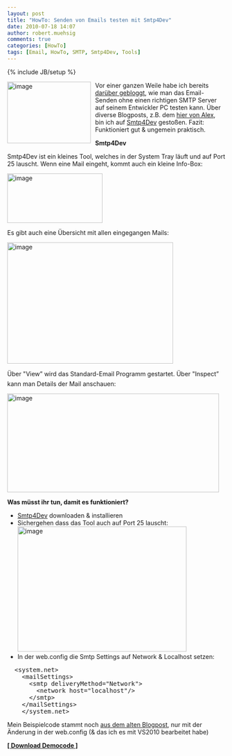 ```yaml
---
layout: post
title: "HowTo: Senden von Emails testen mit Smtp4Dev"
date: 2010-07-18 14:07
author: robert.muehsig
comments: true
categories: [HowTo]
tags: [Email, HowTo, SMTP, Smtp4Dev, Tools]
---
```

{% include JB/setup %}
<p><a href="{{BASE_PATH}}/assets/wp-images/image1003.png"><img style="border-bottom: 0px; border-left: 0px; margin: 0px 10px 0px 0px; display: inline; border-top: 0px; border-right: 0px" title="image" border="0" alt="image" align="left" src="{{BASE_PATH}}/assets/wp-images/image_thumb187.png" width="193" height="142" /></a> </p>  <p>Vor einer ganzen Weile habe ich bereits <a href="{{BASE_PATH}}/2009/03/16/howto-senden-von-emails-testen-ohne-mailserver/">darüber gebloggt</a>, wie man das Email-Senden ohne einen richtigen SMTP Server auf seinem Entwickler PC testen kann. Über diverse Blogposts, z.B. dem <a href="http://blog.alexonasp.net/post/2010/07/14/smtp4dev-e28093-Dummy-Mailserver-fur-Entwickler.aspx">hier von Alex</a>, bin ich auf <a href="http://smtp4dev.codeplex.com/">Smtp4Dev</a> gestoßen. Fazit: Funktioniert gut &amp; ungemein praktisch.</p> <!--more-->  <p><strong>Smtp4Dev</strong></p>  <p>Smtp4Dev ist ein kleines Tool, welches in der System Tray läuft und auf Port 25 lauscht. Wenn eine Mail eingeht, kommt auch ein kleine Info-Box:</p>  <p><a href="{{BASE_PATH}}/assets/wp-images/image1004.png"><img style="border-bottom: 0px; border-left: 0px; display: inline; border-top: 0px; border-right: 0px" title="image" border="0" alt="image" src="{{BASE_PATH}}/assets/wp-images/image_thumb188.png" width="220" height="114" /></a> </p>  <p>Es gibt auch eine Übersicht mit allen eingegangen Mails:</p>  <p><a href="{{BASE_PATH}}/assets/wp-images/image1005.png"><img style="border-bottom: 0px; border-left: 0px; display: inline; border-top: 0px; border-right: 0px" title="image" border="0" alt="image" src="{{BASE_PATH}}/assets/wp-images/image_thumb189.png" width="383" height="280" /></a> </p>  <p>Über "View” wird das Standard-Email Programm gestartet. Über "Inspect” kann man Details der Mail anschauen:</p>  <p><a href="{{BASE_PATH}}/assets/wp-images/image1006.png"><img style="border-bottom: 0px; border-left: 0px; display: inline; border-top: 0px; border-right: 0px" title="image" border="0" alt="image" src="{{BASE_PATH}}/assets/wp-images/image_thumb190.png" width="489" height="228" /></a> </p>  <p><strong>Was müsst ihr tun, damit es funktioniert?</strong></p>  <ul>   <li><a href="http://smtp4dev.codeplex.com/">Smtp4Dev</a> downloaden &amp; installieren</li>    <li>Sichergehen dass das Tool auch auf Port 25 lauscht:<a href="{{BASE_PATH}}/assets/wp-images/image1007.png"><img style="border-bottom: 0px; border-left: 0px; display: inline; border-top: 0px; border-right: 0px" title="image" border="0" alt="image" src="{{BASE_PATH}}/assets/wp-images/image_thumb191.png" width="390" height="289" /></a> </li>    <li>In der web.config die Smtp Settings auf Network &amp; Localhost setzen:</li> </ul>  <div style="padding-bottom: 0px; margin: 0px; padding-left: 0px; padding-right: 0px; display: inline; float: none; padding-top: 0px" id="scid:812469c5-0cb0-4c63-8c15-c81123a09de7:3b9511a3-ef1c-449c-9f89-58daafbd63cc" class="wlWriterEditableSmartContent"><pre name="code" class="c#">	&lt;system.net&gt;
    &lt;mailSettings&gt;
      &lt;smtp deliveryMethod="Network"&gt;
        &lt;network host="localhost"/&gt;
      &lt;/smtp&gt;
    &lt;/mailSettings&gt;
	&lt;/system.net&gt;</pre></div>

<p>Mein Beispielcode stammt noch <a href="{{BASE_PATH}}/2009/03/16/howto-senden-von-emails-testen-ohne-mailserver/">aus dem alten Blogpost</a>, nur mit der Änderung in der web.config (&amp; das ich es mit VS2010 bearbeitet habe)</p>

<p><strong><a href="http://{{BASE_PATH}}/assets/files/democode/testingemailswithsmtp4dev/testingemailswithsmtp4dev.zip">[ Download Democode ]</a></strong></p>
